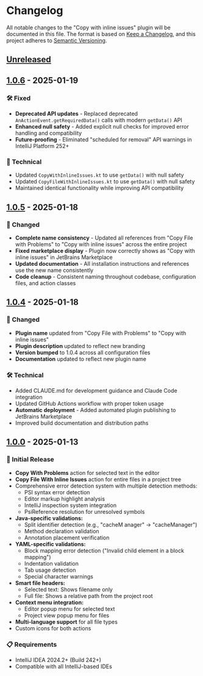 # Changelog

All notable changes to the "Copy with inline issues" plugin will be documented in this file.
The format is based on [Keep a Changelog](https://keepachangelog.com/en/1.0.4/),
and this project adheres to [Semantic Versioning](https://semver.org/spec/v2.0.0.html).

## [Unreleased]

## [1.0.6] - 2025-01-19

### 🛠️ Fixed

- **Deprecated API updates** - Replaced deprecated `AnActionEvent.getRequiredData()` calls with modern `getData()` API
- **Enhanced null safety** - Added explicit null checks for improved error handling and compatibility
- **Future-proofing** - Eliminated "scheduled for removal" API warnings in IntelliJ Platform 252+

### 🔧 Technical

- Updated `CopyWithInlineIssues.kt` to use `getData()` with null safety
- Updated `CopyFileWithInlineIssues.kt` to use `getData()` with null safety
- Maintained identical functionality while improving API compatibility

## [1.0.5] - 2025-01-18

### 🔄 Changed

- **Complete name consistency** - Updated all references from "Copy File with Problems" to "Copy with inline issues" across the entire project
- **Fixed marketplace display** - Plugin now correctly shows as "Copy with inline issues" in JetBrains Marketplace
- **Updated documentation** - All installation instructions and references use the new name consistently
- **Code cleanup** - Consistent naming throughout codebase, configuration files, and action classes

## [1.0.4] - 2025-01-18

### 🔄 Changed

- **Plugin name** updated from "Copy File with Problems" to "Copy with inline issues"
- **Plugin description** updated to reflect new branding
- **Version bumped** to 1.0.4 across all configuration files
- **Documentation** updated to reflect new plugin name

### 🛠️ Technical

- Added CLAUDE.md for development guidance and Claude Code integration
- Updated GitHub Actions workflow with proper token usage
- **Automatic deployment** - Added automated plugin publishing to JetBrains Marketplace
- Improved build documentation and distribution paths

## [1.0.0] - 2025-01-13

### 🎉 Initial Release

- **Copy With Problems** action for selected text in the editor
- **Copy File With Inline Issues** action for entire files in a project tree
- Comprehensive error detection system with multiple detection methods:
  - PSI syntax error detection
  - Editor markup highlight analysis
  - IntelliJ inspection system integration
  - PsiReference resolution for unresolved symbols
- **Java-specific validations:**
  - Split identifier detection (e.g., "cacheM anager" → "cacheManager")
  - Method declaration validation
  - Annotation placement verification
- **YAML-specific validations:**
  - Block mapping error detection ("Invalid child element in a block mapping")
  - Indentation validation
  - Tab usage detection
  - Special character warnings
- **Smart file headers:**
  - Selected text: Shows filename only
  - Full file: Shows a relative path from the project root
- **Context menu integration:**
  - Editor popup menu for selected text
  - Project view popup menu for files
- **Multi-language support** for all file types
- Custom icons for both actions

### 📋 Requirements

- IntelliJ IDEA 2024.2+ (Build 242+)
- Compatible with all IntelliJ-based IDEs

[Unreleased]: https://github.com/Israel-Kli/jetbrains-plugin-copy-with-inline-issues/compare/v1.0.6...HEAD
[1.0.6]: https://github.com/Israel-Kli/jetbrains-plugin-copy-with-inline-issues/compare/v1.0.5...v1.0.6
[1.0.5]: https://github.com/Israel-Kli/jetbrains-plugin-copy-with-inline-issues/compare/v1.0.4...v1.0.5
[1.0.4]: https://github.com/Israel-Kli/jetbrains-plugin-copy-with-inline-issues/compare/v1.0.0...v1.0.4
[1.0.0]: https://github.com/Israel-Kli/jetbrains-plugin-copy-with-inline-issues/commits/v1.0.0
